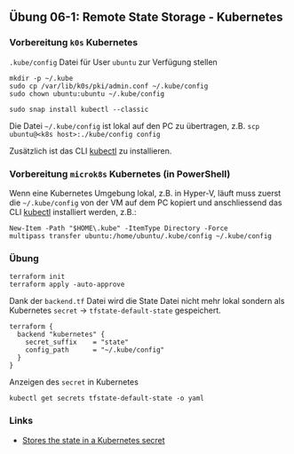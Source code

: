 ## Übung 06-1: Remote State Storage - Kubernetes

### Vorbereitung `k0s` Kubernetes 

`.kube/config` Datei für User `ubuntu` zur Verfügung stellen

    mkdir -p ~/.kube
    sudo cp /var/lib/k0s/pki/admin.conf ~/.kube/config
    sudo chown ubuntu:ubuntu ~/.kube/config
    
    sudo snap install kubectl --classic
    
Die Datei `~/.kube/config` ist lokal auf den PC zu übertragen, z.B. `scp ubuntu@<k8s host>:./kube/config config`

Zusätzlich ist das CLI [kubectl](https://kubernetes.io/docs/tasks/tools/) zu installieren.

### Vorbereitung `microk8s` Kubernetes (in PowerShell) 

Wenn eine Kubernetes Umgebung lokal, z.B. in Hyper-V, läuft muss zuerst die `~/.kube/config` von der VM auf dem PC kopiert und anschliessend das CLI [kubectl](https://kubernetes.io/docs/tasks/tools/) installiert werden, z.B.:

    New-Item -Path "$HOME\.kube" -ItemType Directory -Force
    multipass transfer ubuntu:/home/ubuntu/.kube/config ~/.kube/config

### Übung   

    terraform init
    terraform apply -auto-approve 
    
Dank der `backend.tf` Datei wird die State Datei nicht mehr lokal sondern als Kubernetes `secret` -> `tfstate-default-state` gespeichert.   

    terraform {
      backend "kubernetes" {
        secret_suffix    = "state"
        config_path      = "~/.kube/config"
      }
    }
    
Anzeigen des `secret` in Kubernetes

    kubectl get secrets tfstate-default-state -o yaml 
    
### Links

* [Stores the state in a Kubernetes secret](https://developer.hashicorp.com/terraform/language/backend/kubernetes)